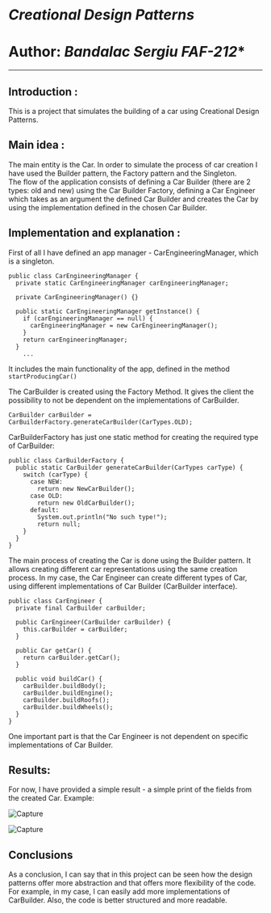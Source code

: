 # *Creational Design Patterns*
# Author: *Bandalac Sergiu FAF-212**
------
## Introduction :

This is a project that simulates the building of a car using Creational Design Patterns. 

## Main idea :

The main entity is the Car. In order to simulate the process of car creation I have used the Builder pattern, the
Factory pattern and the Singleton.  
The flow of the application consists of defining a Car Builder (there are 2 types: old and new) using the Car Builder 
Factory, defining a Car Engineer which takes as an argument the defined Car Builder and creates the Car by using the 
implementation defined in the chosen Car Builder.

## Implementation and explanation :

First of all I have defined an app manager - CarEngineeringManager, which is a singleton.
```
public class CarEngineeringManager {
  private static CarEngineeringManager carEngineeringManager;

  private CarEngineeringManager() {}

  public static CarEngineeringManager getInstance() {
    if (carEngineeringManager == null) {
      carEngineeringManager = new CarEngineeringManager();
    }
    return carEngineeringManager;
  }
    ...
```
It includes the main functionality of the app, defined in the method ``` startProducingCar() ```

The CarBuilder is created using the Factory Method. It gives the client the possibility to not be dependent on
the implementations of CarBuilder.
```
CarBuilder carBuilder = CarBuilderFactory.generateCarBuilder(CarTypes.OLD);
```

CarBuilderFactory has just one static method for creating the required type of CarBuilder:
```
public class CarBuilderFactory {
  public static CarBuilder generateCarBuilder(CarTypes carType) {
    switch (carType) {
      case NEW:
        return new NewCarBuilder();
      case OLD:
        return new OldCarBuilder();
      default:
        System.out.println("No such type!");
        return null;
    }
  }
}
```

The main process of creating the Car is done using the Builder pattern. It allows creating different car representations
using the same creation process. In my case, the Car Engineer can create different types of Car, using different implementations
of Car Builder (CarBuilder interface).

```
public class CarEngineer {
  private final CarBuilder carBuilder;

  public CarEngineer(CarBuilder carBuilder) {
    this.carBuilder = carBuilder;
  }

  public Car getCar() {
    return carBuilder.getCar();
  }

  public void buildCar() {
    carBuilder.buildBody();
    carBuilder.buildEngine();
    carBuilder.buildRoofs();
    carBuilder.buildWheels();
  }
}
```
One important part is that the Car Engineer is not dependent on specific implementations of Car Builder.

## Results:

For now, I have provided a simple result - a simple print of the fields from the created Car.
Example:

![Capture](https://user-images.githubusercontent.com/59333010/135715491-beab01e6-fc4d-470d-8b30-fab8b74996a9.JPG)

![Capture](https://user-images.githubusercontent.com/59333010/135715549-14c973f1-5a58-4c38-94e0-e11654c53d6e.JPG)


## Conclusions
As a conclusion, I can say that in this project can be seen how the design patterns offer more abstraction and that offers
more flexibility of the code. For example, in my case, I can easily add more implementations of CarBuilder. 
Also, the code is better structured and more readable.
